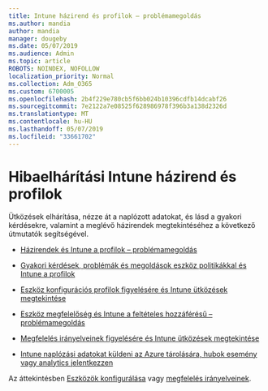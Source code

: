 ```yaml
---
title: Intune házirend és profilok – problémamegoldás
ms.author: mandia
author: mandia
manager: dougeby
ms.date: 05/07/2019
ms.audience: Admin
ms.topic: article
ROBOTS: NOINDEX, NOFOLLOW
localization_priority: Normal
ms.collection: Adm_O365
ms.custom: 6700005
ms.openlocfilehash: 2b4f229e780cb5f6bb024b10396cdfb14dcabf26
ms.sourcegitcommit: 7e2122a7e08525f628986978f396b3a138d2326d
ms.translationtype: MT
ms.contentlocale: hu-HU
ms.lasthandoff: 05/07/2019
ms.locfileid: "33661702"
---
```

# <a name="troubleshooting-intune-policy-and-profiles"></a>Hibaelhárítási Intune házirend és profilok

Ütközések elhárítása, nézze át a naplózott adatokat, és lásd a gyakori kérdésekre, valamint a meglévő házirendek megtekintéséhez a következő útmutatók segítségével.

- [Házirendek és Intune a profilok – problémamegoldás](https://docs.microsoft.com/intune/troubleshoot-policies-in-microsoft-intune)

- [Gyakori kérdések, problémák és megoldások eszköz politikákkal és Intune a profilok](https://docs.microsoft.com/intune/device-profile-troubleshoot)

- [Eszköz konfigurációs profilok figyelésére és Intune ütközések megtekintése](https://docs.microsoft.com/intune/device-profile-monitor)

- [Eszköz megfelelőség és Intune a feltételes hozzáférésű – problémamegoldás](https://docs.microsoft.com/intune/troubleshoot-conditional-access)

- [Megfelelés irányelveinek figyelésére és Intune ütközések megtekintése](https://docs.microsoft.com/intune/compliance-policy-monitor)

- [Intune naplózási adatokat küldeni az Azure tárolására, hubok esemény vagy analytics jelentkezzen](https://docs.microsoft.com/intune/review-logs-using-azure-monitor)

Az áttekintésben [Eszközök konfigurálása](https://docs.microsoft.com/intune/device-profiles) vagy [megfelelés irányelveinek](https://docs.microsoft.com/intune/device-compliance-get-started).